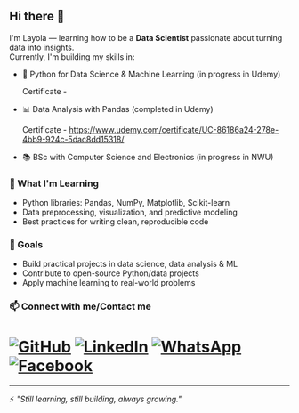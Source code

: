 ## Hi there 👋

I'm Layola — learning how to be a **Data Scientist** passionate about turning data into insights.  
Currently, I'm building my skills in:

- 🐍 Python for Data Science & Machine Learning (in progress in Udemy)

  Certificate - 
- 📊 Data Analysis with Pandas (completed in Udemy)
  
  Certificate - https://www.udemy.com/certificate/UC-86186a24-278e-4bb9-924c-5dac8dd15318/
- 📚 BSc with Computer Science and Electronics (in progress in NWU)  

### 🌱 What I'm Learning
- Python libraries: Pandas, NumPy, Matplotlib, Scikit-learn  
- Data preprocessing, visualization, and predictive modeling  
- Best practices for writing clean, reproducible code  

### 🚀 Goals
- Build practical projects in data science, data analysis & ML  
- Contribute to open-source Python/data projects  
- Apply machine learning to real-world problems  

### 📫 Connect with me/Contact me
 
# [![GitHub](https://img.shields.io/badge/GitHub-100000?style=for-the-badge&logo=github&logoColor=white)](https://github.com/2000bera) [![LinkedIn](https://img.shields.io/badge/LinkedIn-0077B5?style=for-the-badge&logo=linkedin&logoColor=white)](https://www.linkedin.com/in/layola-bera-171438213/) [![WhatsApp](https://img.shields.io/badge/WhatsApp-25D366?style=for-the-badge&logo=whatsapp&logoColor=white)](https://wa.me/qr/G464TF7QNBH5E1) [![Facebook](https://img.shields.io/badge/Facebook-1877F2?style=for-the-badge&logo=facebook&logoColor=white)](https://www.facebook.com/layola.bera)

---

⚡ *"Still learning, still building, always growing."*
